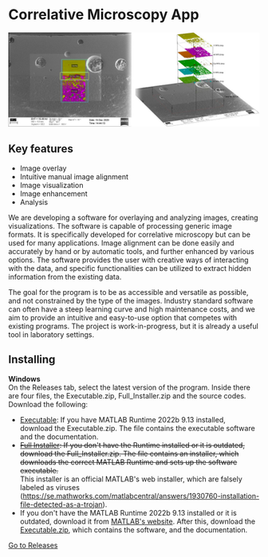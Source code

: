 # Correlative Microscopy App
![splash](splash.png)

## Key features
- Image overlay
- Intuitive manual image alignment
- Image visualization
- Image enhancement
- Analysis

We are developing a software for overlaying and analyzing images, creating visualizations. The software is capable of processing generic image formats. It is specifically developed for correlative microscopy but can be used for many applications. Image alignment can be done easily and accurately by hand or by automatic tools, and further enhanced by various options. The software provides the user with creative ways of interacting with the data, and specific functionalities can be utilized to extract hidden information from the existing data.

The goal for the program is to be as accessible and versatile as possible, and not constrained by the type of the images. Industry standard software can often have a steep learning curve and high maintenance costs, and we aim to provide an intuitive and easy-to-use option that competes with existing programs. The project is work-in-progress, but it is already a useful tool in laboratory settings.

## Installing
<b>Windows<br></b>
On the Releases tab, select the latest version of the program. Inside there are four files, the Executable.zip, Full_Installer.zip and the source codes. Download the following:
- [Executable](https://github.com/viliamsalli/CorrelativeMicroscopyApp/releases/download/v1.0/Executable.zip): If you have MATLAB Runtime 2022b 9.13 installed, download the Executable.zip. The file contains the executable software and the documentation.
- <s>[Full Installer](https://github.com/viliamsalli/CorrelativeMicroscopyApp/releases/download/v1.0/Full_Installer.zip): If you don't have the Runtime installed or it is outdated, download the Full_Installer.zip. The file contains an installer, which downloads the correct MATLAB Runtime and sets up the software executable. </s> <br> This installer is an official MATLAB's web installer, which are falsely labeled as viruses (https://se.mathworks.com/matlabcentral/answers/1930760-installation-file-detected-as-a-trojan).
- If you don't have the MATLAB Runtime 2022b 9.13 installed or it is outdated, download it from [MATLAB's website](https://se.mathworks.com/products/compiler/matlab-runtime.html). After this, download the [Executable.zip](https://github.com/viliamsalli/CorrelativeMicroscopyApp/releases/download/v1.0/Executable.zip), which contains the software, and the documentation.


[Go to Releases](../../releases)
